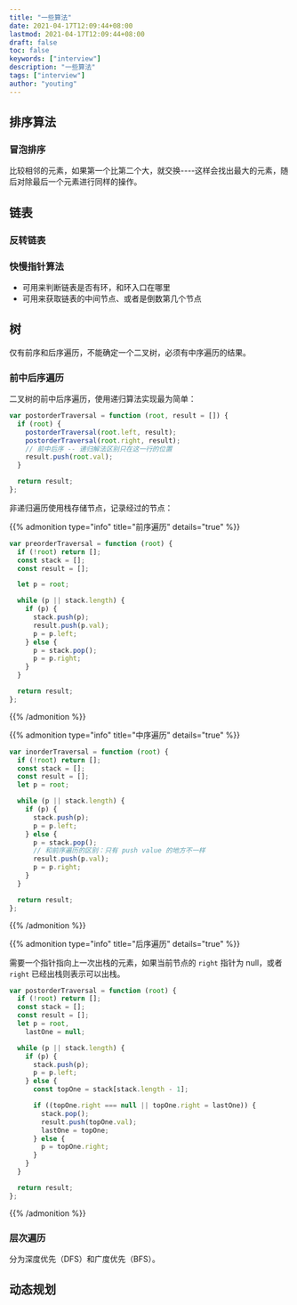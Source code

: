 ```yaml
---
title: "一些算法"
date: 2021-04-17T12:09:44+08:00
lastmod: 2021-04-17T12:09:44+08:00
draft: false
toc: false
keywords: ["interview"]
description: "一些算法"
tags: ["interview"]
author: "youting"
---
```


## 排序算法

### 冒泡排序

比较相邻的元素，如果第一个比第二个大，就交换\-\-\-\-这样会找出最大的元素，随后对除最后一个元素进行同样的操作。

## 链表

### 反转链表

### 快慢指针算法

- 可用来判断链表是否有环，和环入口在哪里
- 可用来获取链表的中间节点、或者是倒数第几个节点

## 树

仅有前序和后序遍历，不能确定一个二叉树，必须有中序遍历的结果。

### 前中后序遍历

二叉树的前中后序遍历，使用递归算法实现最为简单：

```js
var postorderTraversal = function (root, result = []) {
  if (root) {
    postorderTraversal(root.left, result);
    postorderTraversal(root.right, result);
    // 前中后序 -- 递归解法区别只在这一行的位置
    result.push(root.val);
  }

  return result;
};
```

非递归遍历使用栈存储节点，记录经过的节点：

{{% admonition type="info" title="前序遍历" details="true" %}}

```js
var preorderTraversal = function (root) {
  if (!root) return [];
  const stack = [];
  const result = [];

  let p = root;

  while (p || stack.length) {
    if (p) {
      stack.push(p);
      result.push(p.val);
      p = p.left;
    } else {
      p = stack.pop();
      p = p.right;
    }
  }

  return result;
};
```

{{% /admonition %}}

{{% admonition type="info" title="中序遍历" details="true" %}}

```js
var inorderTraversal = function (root) {
  if (!root) return [];
  const stack = [];
  const result = [];
  let p = root;

  while (p || stack.length) {
    if (p) {
      stack.push(p);
      p = p.left;
    } else {
      p = stack.pop();
      // 和前序遍历的区别：只有 push value 的地方不一样
      result.push(p.val);
      p = p.right;
    }
  }

  return result;
};
```

{{% /admonition %}}

{{% admonition type="info" title="后序遍历" details="true" %}}

需要一个指针指向上一次出栈的元素，如果当前节点的 `right` 指针为 null，或者 `right` 已经出栈则表示可以出栈。

```js
var postorderTraversal = function (root) {
  if (!root) return [];
  const stack = [];
  const result = [];
  let p = root,
    lastOne = null;

  while (p || stack.length) {
    if (p) {
      stack.push(p);
      p = p.left;
    } else {
      const topOne = stack[stack.length - 1];

      if ((topOne.right === null || topOne.right = lastOne)) {
        stack.pop();
        result.push(topOne.val);
        lastOne = topOne;
      } else {
        p = topOne.right;
      }
    }
  }

  return result;
};
```

{{% /admonition %}}

### 层次遍历

分为深度优先（DFS）和广度优先（BFS）。

## 动态规划
